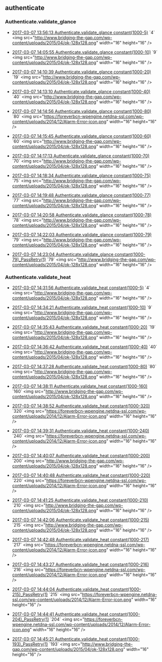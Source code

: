 

## authenticate

### Authenticate.validate_glance

- [2017-03-07 13:56:13 Authenticate.validate_glance constant(1000-5)](https://godleon.github.io/osp_binary_test_result/0.0.47/authenticate/(20170307_135613)Authenticate.validate_glance-constant(1000-5)-PASSED.html) `4` <img src="http://www.bridging-the-gap.com/wp-content/uploads/2015/04/ok-128x128.png" width="16" height="16" \/>

- [2017-03-07 14:05:55 Authenticate.validate_glance constant(1000-10)](https://godleon.github.io/osp_binary_test_result/0.0.47/authenticate/(20170307_140555)Authenticate.validate_glance-constant(1000-10)-PASSED.html) `9` <img src="http://www.bridging-the-gap.com/wp-content/uploads/2015/04/ok-128x128.png" width="16" height="16" \/>

- [2017-03-07 14:10:39 Authenticate.validate_glance constant(1000-20)](https://godleon.github.io/osp_binary_test_result/0.0.47/authenticate/(20170307_141039)Authenticate.validate_glance-constant(1000-20)-PASSED.html) `19` <img src="http://www.bridging-the-gap.com/wp-content/uploads/2015/04/ok-128x128.png" width="16" height="16" \/>

- [2017-03-07 14:13:10 Authenticate.validate_glance constant(1000-40)](https://godleon.github.io/osp_binary_test_result/0.0.47/authenticate/(20170307_141310)Authenticate.validate_glance-constant(1000-40)-PASSED.html) `40` <img src="http://www.bridging-the-gap.com/wp-content/uploads/2015/04/ok-128x128.png" width="16" height="16" \/>

- [2017-03-07 14:14:56 Authenticate.validate_glance constant(1000-80)](https://godleon.github.io/osp_binary_test_result/0.0.47/authenticate/(20170307_141456)Authenticate.validate_glance-constant(1000-80)-FAILED.html) `80` <img src="https://foreverbcn-wpengine.netdna-ssl.com/wp-content/uploads/2014/12/Alarm-Error-icon.png" width="16" height="16" \/>

- [2017-03-07 14:15:45 Authenticate.validate_glance constant(1000-60)](https://godleon.github.io/osp_binary_test_result/0.0.47/authenticate/(20170307_141545)Authenticate.validate_glance-constant(1000-60)-PASSED.html) `60` <img src="http://www.bridging-the-gap.com/wp-content/uploads/2015/04/ok-128x128.png" width="16" height="16" \/>

- [2017-03-07 14:17:13 Authenticate.validate_glance constant(1000-70)](https://godleon.github.io/osp_binary_test_result/0.0.47/authenticate/(20170307_141713)Authenticate.validate_glance-constant(1000-70)-PASSED.html) `70` <img src="http://www.bridging-the-gap.com/wp-content/uploads/2015/04/ok-128x128.png" width="16" height="16" \/>

- [2017-03-07 14:18:34 Authenticate.validate_glance constant(1000-75)](https://godleon.github.io/osp_binary_test_result/0.0.47/authenticate/(20170307_141834)Authenticate.validate_glance-constant(1000-75)-PASSED.html) `75` <img src="http://www.bridging-the-gap.com/wp-content/uploads/2015/04/ok-128x128.png" width="16" height="16" \/>

- [2017-03-07 14:19:48 Authenticate.validate_glance constant(1000-77)](https://godleon.github.io/osp_binary_test_result/0.0.47/authenticate/(20170307_141948)Authenticate.validate_glance-constant(1000-77)-PASSED.html) `77` <img src="http://www.bridging-the-gap.com/wp-content/uploads/2015/04/ok-128x128.png" width="16" height="16" \/>

- [2017-03-07 14:20:58 Authenticate.validate_glance constant(1000-78)](https://godleon.github.io/osp_binary_test_result/0.0.47/authenticate/(20170307_142058)Authenticate.validate_glance-constant(1000-78)-PASSED.html) `78` <img src="http://www.bridging-the-gap.com/wp-content/uploads/2015/04/ok-128x128.png" width="16" height="16" \/>

- [2017-03-07 14:22:03 Authenticate.validate_glance constant(1000-79)](https://godleon.github.io/osp_binary_test_result/0.0.47/authenticate/(20170307_142203)Authenticate.validate_glance-constant(1000-79)-PASSED.html) `79` <img src="http://www.bridging-the-gap.com/wp-content/uploads/2015/04/ok-128x128.png" width="16" height="16" \/>

- [2017-03-07 14:23:04 Authenticate.validate_glance constant(1000-79)_PassRetry(1)](https://godleon.github.io/osp_binary_test_result/0.0.47/authenticate/(20170307_142304)Authenticate.validate_glance-constant(1000-79)_PassRetry(1)-PASSED.html) `79` <img src="http://www.bridging-the-gap.com/wp-content/uploads/2015/04/ok-128x128.png" width="16" height="16" \/>

### Authenticate.validate_heat

- [2017-03-07 14:31:56 Authenticate.validate_heat constant(1000-5)](https://godleon.github.io/osp_binary_test_result/0.0.47/authenticate/(20170307_143156)Authenticate.validate_heat-constant(1000-5)-PASSED.html) `4` <img src="http://www.bridging-the-gap.com/wp-content/uploads/2015/04/ok-128x128.png" width="16" height="16" \/>

- [2017-03-07 14:34:21 Authenticate.validate_heat constant(1000-10)](https://godleon.github.io/osp_binary_test_result/0.0.47/authenticate/(20170307_143421)Authenticate.validate_heat-constant(1000-10)-PASSED.html) `9` <img src="http://www.bridging-the-gap.com/wp-content/uploads/2015/04/ok-128x128.png" width="16" height="16" \/>

- [2017-03-07 14:35:43 Authenticate.validate_heat constant(1000-20)](https://godleon.github.io/osp_binary_test_result/0.0.47/authenticate/(20170307_143543)Authenticate.validate_heat-constant(1000-20)-PASSED.html) `19` <img src="http://www.bridging-the-gap.com/wp-content/uploads/2015/04/ok-128x128.png" width="16" height="16" \/>

- [2017-03-07 14:36:42 Authenticate.validate_heat constant(1000-40)](https://godleon.github.io/osp_binary_test_result/0.0.47/authenticate/(20170307_143642)Authenticate.validate_heat-constant(1000-40)-PASSED.html) `40` <img src="http://www.bridging-the-gap.com/wp-content/uploads/2015/04/ok-128x128.png" width="16" height="16" \/>

- [2017-03-07 14:37:28 Authenticate.validate_heat constant(1000-80)](https://godleon.github.io/osp_binary_test_result/0.0.47/authenticate/(20170307_143728)Authenticate.validate_heat-constant(1000-80)-PASSED.html) `80` <img src="http://www.bridging-the-gap.com/wp-content/uploads/2015/04/ok-128x128.png" width="16" height="16" \/>

- [2017-03-07 14:38:11 Authenticate.validate_heat constant(1000-160)](https://godleon.github.io/osp_binary_test_result/0.0.47/authenticate/(20170307_143811)Authenticate.validate_heat-constant(1000-160)-PASSED.html) `160` <img src="http://www.bridging-the-gap.com/wp-content/uploads/2015/04/ok-128x128.png" width="16" height="16" \/>

- [2017-03-07 14:38:52 Authenticate.validate_heat constant(1000-320)](https://godleon.github.io/osp_binary_test_result/0.0.47/authenticate/(20170307_143852)Authenticate.validate_heat-constant(1000-320)-FAILED.html) `320` <img src="https://foreverbcn-wpengine.netdna-ssl.com/wp-content/uploads/2014/12/Alarm-Error-icon.png" width="16" height="16" \/>

- [2017-03-07 14:39:31 Authenticate.validate_heat constant(1000-240)](https://godleon.github.io/osp_binary_test_result/0.0.47/authenticate/(20170307_143931)Authenticate.validate_heat-constant(1000-240)-FAILED.html) `240` <img src="https://foreverbcn-wpengine.netdna-ssl.com/wp-content/uploads/2014/12/Alarm-Error-icon.png" width="16" height="16" \/>

- [2017-03-07 14:40:07 Authenticate.validate_heat constant(1000-200)](https://godleon.github.io/osp_binary_test_result/0.0.47/authenticate/(20170307_144007)Authenticate.validate_heat-constant(1000-200)-PASSED.html) `200` <img src="http://www.bridging-the-gap.com/wp-content/uploads/2015/04/ok-128x128.png" width="16" height="16" \/>

- [2017-03-07 14:40:48 Authenticate.validate_heat constant(1000-220)](https://godleon.github.io/osp_binary_test_result/0.0.47/authenticate/(20170307_144048)Authenticate.validate_heat-constant(1000-220)-FAILED.html) `220` <img src="https://foreverbcn-wpengine.netdna-ssl.com/wp-content/uploads/2014/12/Alarm-Error-icon.png" width="16" height="16" \/>

- [2017-03-07 14:41:25 Authenticate.validate_heat constant(1000-210)](https://godleon.github.io/osp_binary_test_result/0.0.47/authenticate/(20170307_144125)Authenticate.validate_heat-constant(1000-210)-PASSED.html) `210` <img src="http://www.bridging-the-gap.com/wp-content/uploads/2015/04/ok-128x128.png" width="16" height="16" \/>

- [2017-03-07 14:42:06 Authenticate.validate_heat constant(1000-215)](https://godleon.github.io/osp_binary_test_result/0.0.47/authenticate/(20170307_144206)Authenticate.validate_heat-constant(1000-215)-PASSED.html) `215` <img src="http://www.bridging-the-gap.com/wp-content/uploads/2015/04/ok-128x128.png" width="16" height="16" \/>

- [2017-03-07 14:42:48 Authenticate.validate_heat constant(1000-217)](https://godleon.github.io/osp_binary_test_result/0.0.47/authenticate/(20170307_144248)Authenticate.validate_heat-constant(1000-217)-FAILED.html) `217` <img src="https://foreverbcn-wpengine.netdna-ssl.com/wp-content/uploads/2014/12/Alarm-Error-icon.png" width="16" height="16" \/>

- [2017-03-07 14:43:27 Authenticate.validate_heat constant(1000-216)](https://godleon.github.io/osp_binary_test_result/0.0.47/authenticate/(20170307_144327)Authenticate.validate_heat-constant(1000-216)-FAILED.html) `216` <img src="https://foreverbcn-wpengine.netdna-ssl.com/wp-content/uploads/2014/12/Alarm-Error-icon.png" width="16" height="16" \/>

- [2017-03-07 14:44:04 Authenticate.validate_heat constant(1000-215)_PassRetry(1)](https://godleon.github.io/osp_binary_test_result/0.0.47/authenticate/(20170307_144404)Authenticate.validate_heat-constant(1000-215)_PassRetry(1)-FAILED.html) `215` <img src="https://foreverbcn-wpengine.netdna-ssl.com/wp-content/uploads/2014/12/Alarm-Error-icon.png" width="16" height="16" \/>

- [2017-03-07 14:44:41 Authenticate.validate_heat constant(1000-204)_PassRetry(1)](https://godleon.github.io/osp_binary_test_result/0.0.47/authenticate/(20170307_144441)Authenticate.validate_heat-constant(1000-204)_PassRetry(1)-FAILED.html) `204` <img src="https://foreverbcn-wpengine.netdna-ssl.com/wp-content/uploads/2014/12/Alarm-Error-icon.png" width="16" height="16" \/>

- [2017-03-07 14:45:21 Authenticate.validate_heat constant(1000-193)_PassRetry(1)](https://godleon.github.io/osp_binary_test_result/0.0.47/authenticate/(20170307_144521)Authenticate.validate_heat-constant(1000-193)_PassRetry(1)-PASSED.html) `193` <img src="http://www.bridging-the-gap.com/wp-content/uploads/2015/04/ok-128x128.png" width="16" height="16" \/>
